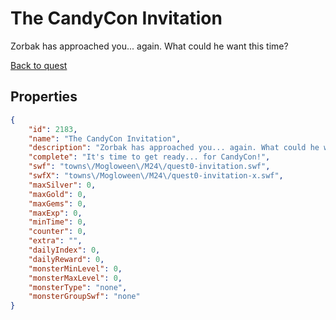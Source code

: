 # The CandyCon Invitation

Zorbak has approached you... again. What could he want this time?

[Back to quest](../quests.md)

## Properties

```json
{
    "id": 2183,
    "name": "The CandyCon Invitation",
    "description": "Zorbak has approached you... again. What could he want this time?",
    "complete": "It's time to get ready... for CandyCon!",
    "swf": "towns\/Mogloween\/M24\/quest0-invitation.swf",
    "swfX": "towns\/Mogloween\/M24\/quest0-invitation-x.swf",
    "maxSilver": 0,
    "maxGold": 0,
    "maxGems": 0,
    "maxExp": 0,
    "minTime": 0,
    "counter": 0,
    "extra": "",
    "dailyIndex": 0,
    "dailyReward": 0,
    "monsterMinLevel": 0,
    "monsterMaxLevel": 0,
    "monsterType": "none",
    "monsterGroupSwf": "none"
}
```

